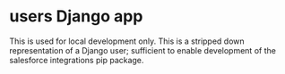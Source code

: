 # users Django app

This is used for local development only. This is a stripped down representation of a Django user; sufficient to enable development of the salesforce integrations pip package.

